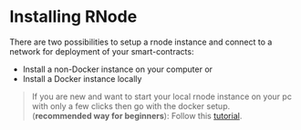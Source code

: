 # Installing RNode

There are two possibilities to setup a rnode instance and connect to a network for deployment of your smart-contracts:

- Install a non-Docker instance on your computer or
- Install a Docker instance locally

> If you are new and want to start your local rnode instance on your pc with only a few clicks then go with the docker setup.  
> (**recommended way for beginners**): Follow this [tutorial](/dapps/setup-docker/).
